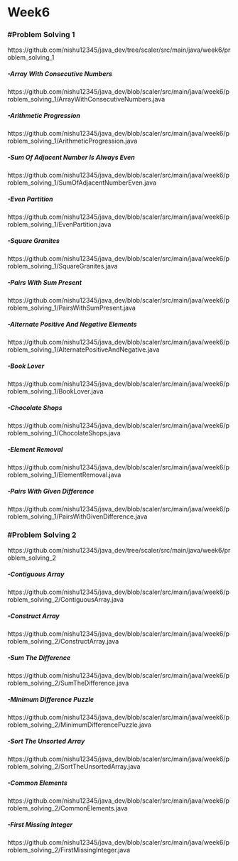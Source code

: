 # Week6

<h3>#Problem Solving 1</h3>
https://github.com/nishu12345/java_dev/tree/scaler/src/main/java/week6/problem_solving_1

<h5>-Array With Consecutive Numbers</h5>
https://github.com/nishu12345/java_dev/blob/scaler/src/main/java/week6/problem_solving_1/ArrayWithConsecutiveNumbers.java

<h5>-Arithmetic Progression</h5>
https://github.com/nishu12345/java_dev/blob/scaler/src/main/java/week6/problem_solving_1/ArithmeticProgression.java

<h5>-Sum Of Adjacent Number Is Always Even</h5>
https://github.com/nishu12345/java_dev/blob/scaler/src/main/java/week6/problem_solving_1/SumOfAdjacentNumberEven.java

<h5>-Even Partition</h5>
https://github.com/nishu12345/java_dev/blob/scaler/src/main/java/week6/problem_solving_1/EvenPartition.java

<h5>-Square Granites</h5>
https://github.com/nishu12345/java_dev/blob/scaler/src/main/java/week6/problem_solving_1/SquareGranites.java

<h5>-Pairs With Sum Present</h5>
https://github.com/nishu12345/java_dev/blob/scaler/src/main/java/week6/problem_solving_1/PairsWithSumPresent.java

<h5>-Alternate Positive And Negative Elements</h5>
https://github.com/nishu12345/java_dev/blob/scaler/src/main/java/week6/problem_solving_1/AlternatePositiveAndNegative.java

<h5>-Book Lover</h5>
https://github.com/nishu12345/java_dev/blob/scaler/src/main/java/week6/problem_solving_1/BookLover.java

<h5>-Chocolate Shops</h5>
https://github.com/nishu12345/java_dev/blob/scaler/src/main/java/week6/problem_solving_1/ChocolateShops.java

<h5>-Element Removal</h5>
https://github.com/nishu12345/java_dev/blob/scaler/src/main/java/week6/problem_solving_1/ElementRemoval.java

<h5>-Pairs With Given Difference</h5>
https://github.com/nishu12345/java_dev/blob/scaler/src/main/java/week6/problem_solving_1/PairsWithGivenDifference.java

<h3>#Problem Solving 2</h3>
https://github.com/nishu12345/java_dev/tree/scaler/src/main/java/week6/problem_solving_2

<h5>-Contiguous Array</h5>
https://github.com/nishu12345/java_dev/blob/scaler/src/main/java/week6/problem_solving_2/ContiguousArray.java

<h5>-Construct Array</h5>
https://github.com/nishu12345/java_dev/blob/scaler/src/main/java/week6/problem_solving_2/ConstructArray.java

<h5>-Sum The Difference</h5>
https://github.com/nishu12345/java_dev/blob/scaler/src/main/java/week6/problem_solving_2/SumTheDifference.java

<h5>-Minimum Difference Puzzle</h5>
https://github.com/nishu12345/java_dev/blob/scaler/src/main/java/week6/problem_solving_2/MinimumDifferencePuzzle.java

<h5>-Sort The Unsorted Array</h5>
https://github.com/nishu12345/java_dev/blob/scaler/src/main/java/week6/problem_solving_2/SortTheUnsortedArray.java

<h5>-Common Elements</h5>
https://github.com/nishu12345/java_dev/blob/scaler/src/main/java/week6/problem_solving_2/CommonElements.java

<h5>-First Missing Integer</h5>
https://github.com/nishu12345/java_dev/blob/scaler/src/main/java/week6/problem_solving_2/FirstMissingInteger.java


